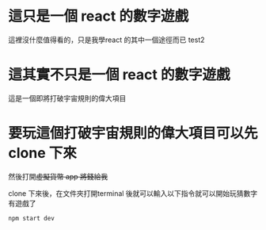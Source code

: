 # 這只是一個 react 的數字遊戲
這裡沒什麼值得看的，只是我學react 的其中一個途徑而已
test2

# 這其實不只是一個 react 的數字遊戲
這是一個即將打破宇宙規則的偉大項目

# 要玩這個打破宇宙規則的偉大項目可以先 clone 下來
然後打開~~虛擬貨幣 app 將錢給我~~

clone 下來後，在文件夾打開terminal 後就可以輸入以下指令就可以開始玩猜數字有遊戲了

```
npm start dev
```
